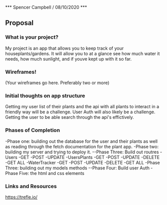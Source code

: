 *** Spencer Campbell / 08/10/2020 ***

## Proposal

### What is your project?

My project is an app that allows you to keep track of your houseplants/gardens. It will allow you to at a glance see how much water it needs, how much sunlight, and if youve kept up with it so far.

### Wireframes!

(Your wireframes go here. Preferably two or more)

### Initial thoughts on app structure

Getting my user list of their plants and the api with all plants to interact in a friendly way will be a challenge. User Auth will also likely be a challenge. Getting the user to be able search through the api's effictively.

### Phases of Completion

-Phase one:
building out the database for the user and their plants as well as reading through the fetch documentation for the plant app.
-Phase two:
building my server and trying to deploy it.
--Phase Three:
Build out routres
    -Users
        -GET
        -POST
        -UPDATE
    -UsersPlants
        -GET
        -POST
        -UPDATE
        -DELETE
        -GET ALL
    -WaterTracker
        -GET
        -POST
        -UPDATE
        -DELETE
        -GET ALL
-Phase Three:
building out my models methods
--Phase Four:
Build user Auth
-Phase Five:
the html and css elements 

### Links and Resources

https://trefle.io/

